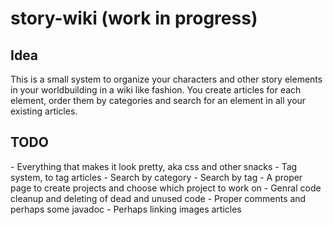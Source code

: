 # story-wiki (work in progress)

<h2> Idea </h2>
This is a small system to organize your characters and other story elements in your worldbuilding in a wiki like fashion. You create articles for each element, order them by categories and search for an element in all your existing articles.

<h2> TODO </h2>
 - Everything that makes it look pretty, aka css and other snacks
 - Tag system, to tag articles 
 - Search by category 
 - Search by tag
 - A proper page to create projects and choose which project to work on
 - Genral code cleanup and deleting of dead and unused code
 - Proper comments and perhaps some javadoc
 - Perhaps linking images articles
